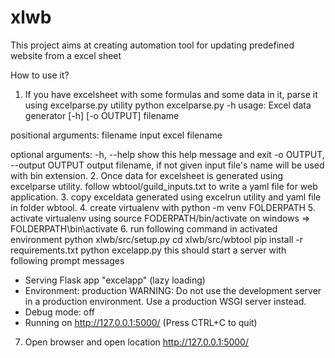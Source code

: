 # xlwb
This project aims at creating automation tool for updating predefined website from a excel sheet

How to use it?
1. If you have excelsheet with some formulas and some data in it, parse it using excelparse.py utility
python excelparse.py -h
usage: Excel data generator [-h] [-o OUTPUT] filename

positional arguments:
  filename              input excel filename

optional arguments:
  -h, --help            show this help message and exit
  -o OUTPUT, --output OUTPUT
                        output filename, if not given input file's name will
                        be used with bin extension.
2. Once data for excelsheet is generated using excelparse utility. follow wbtool/guild_inputs.txt to write a yaml file for web application.
3. copy exceldata generated using excelrun utility and yaml file in folder wbtool.
4. create virtualenv with
python -m venv FOLDERPATH
5. activate virtualenv using
source FODERPATH/bin/activate
on windows => FOLDERPATH\bin\activate
6. run following command in activated environment
python xlwb/src/setup.py
cd xlwb/src/wbtool
pip install -r requirements.txt
python excelapp.py
this should start a server with following prompt messages

* Serving Flask app "excelapp" (lazy loading)
 * Environment: production
   WARNING: Do not use the development server in a production environment.
   Use a production WSGI server instead.
 * Debug mode: off
 * Running on http://127.0.0.1:5000/ (Press CTRL+C to quit)

7. Open browser and open location  http://127.0.0.1:5000/ 
